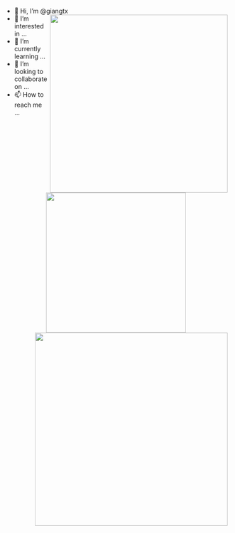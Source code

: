 - 👋 Hi, I’m @giangtx <img src="https://gifdb.com/images/high/pepe-frog-meme-close-laptop-sad-crying-2n8rrdrgpx2e3znb.gif" width="400" align="right"/>
- 👀 I’m interested in ...
- 🌱 I’m currently learning ...
- 💞️ I’m looking to collaborate on ...
- 📫 How to reach me ...

<!---
giangtx/giangtx is a ✨ special ✨ 
--->
<div align=center>
  <a href="#">
    <img width="315" align="center" src="https://github-readme-stats.vercel.app/api/top-langs/?username=giangtx&hide=c%23,powershell,Mathematica,Ruby,Objective-C,Objective-C%2b%2b,Cuda&title_color=61dafb&text_color=ffffff&icon_color=61dafb&bg_color=20232a&langs_count=8&layout=compact&border_color=61dafb&hide_border=true" />
  </a>
  <a href="#">
    <img align="right" width="434" src="https://github-readme-stats.vercel.app/api?username=giangtx&show_icons=true&theme=react&border_color=61dafb&hide_border=true" />
  </a>
</div>
